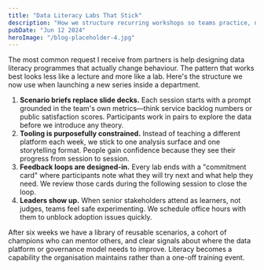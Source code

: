 ```yaml
---
title: "Data Literacy Labs That Stick"
description: "How we structure recurring workshops so teams practice, not just attend, training."
pubDate: "Jun 12 2024"
heroImage: "/blog-placeholder-4.jpg"
---
```


The most common request I receive from partners is help designing data literacy programmes that actually change behaviour. The
pattern that works best looks less like a lecture and more like a lab. Here's the structure we now use when launching a new
series inside a department.

1. **Scenario briefs replace slide decks.** Each session starts with a prompt grounded in the team's own metrics—think service
   backlog numbers or public satisfaction scores. Participants work in pairs to explore the data before we introduce any theory.
2. **Tooling is purposefully constrained.** Instead of teaching a different platform each week, we stick to one analysis surface
   and one storytelling format. People gain confidence because they see their progress from session to session.
3. **Feedback loops are designed-in.** Every lab ends with a "commitment card" where participants note what they will try next
   and what help they need. We review those cards during the following session to close the loop.
4. **Leaders show up.** When senior stakeholders attend as learners, not judges, teams feel safe experimenting. We schedule office
   hours with them to unblock adoption issues quickly.

After six weeks we have a library of reusable scenarios, a cohort of champions who can mentor others, and clear signals about
where the data platform or governance model needs to improve. Literacy becomes a capability the organisation maintains rather
than a one-off training event.
